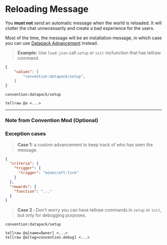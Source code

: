 # Reloading Message

You **must not** send an automatic message when the world is reloaded. It will clutter the chat unnecessarily and create a bad experience for the users.

Most of the time, the message will be an installation message, in which case you can use [Datapack Advancement](../conventions/datapack_advancement.md) instead.

> **Example:** Use `load.json` call `setup` or `init` mcfunction that has tellraw command.
```json
{
    "values": [
        "convention:datapack/setup",
    ]
}
```
``convention:datapack/setup``
```mcfunction
tellraw @a <...>
```

--------------------

### **Note from Convention Mod (Optional)**

### **Exception cases**

> **Case 1:** a custom advancement to keep track of who has seen the message.
```json
{
  "criteria": {
    "trigger": {
      "trigger": "minecraft:tick"
    }
  },
  "rewards": {
    "function": "..."
  }
}
```
> **Case 2 :** Don't worry you can have tellraw commands in `setup` or `init`, but only for debugging purposes.

``convention:datapack/setup``
```mcfunction
tellraw @a[name=Owner] <...>
tellraw @a[tag=convention.debug] <...>
```